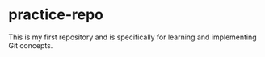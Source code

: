 # practice-repo
This is my first repository and is specifically for learning and implementing Git concepts.
